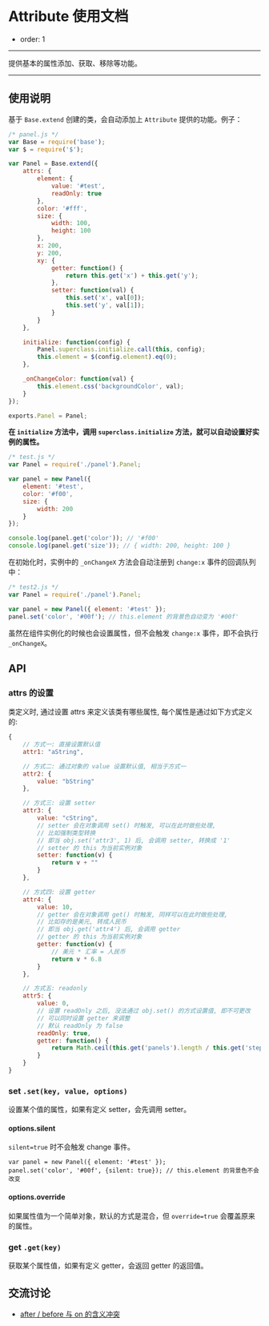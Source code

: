 
# Attribute 使用文档

- order: 1

---

提供基本的属性添加、获取、移除等功能。

---

## 使用说明

基于 `Base.extend` 创建的类，会自动添加上 `Attribute` 提供的功能。例子：

```js
/* panel.js */
var Base = require('base');
var $ = require('$');

var Panel = Base.extend({
    attrs: {
        element: {
            value: '#test',
            readOnly: true
        },
        color: '#fff',
        size: {
            width: 100,
            height: 100
        },
        x: 200,
        y: 200,
        xy: {
            getter: function() {
                return this.get('x') + this.get('y');
            },
            setter: function(val) {
                this.set('x', val[0]);
                this.set('y', val[1]);
            }
        }
    },

    initialize: function(config) {
        Panel.superclass.initialize.call(this, config);
        this.element = $(config.element).eq(0);
    },

    _onChangeColor: function(val) {
        this.element.css('backgroundColor', val);
    }
});

exports.Panel = Panel;
```

**在 `initialize` 方法中，调用 `superclass.initialize` 方法，就可以自动设置好实例的属性。**

```js
/* test.js */
var Panel = require('./panel').Panel;

var panel = new Panel({
    element: '#test',
    color: '#f00',
    size: {
        width: 200
    }
});

console.log(panel.get('color')); // '#f00'
console.log(panel.get('size')); // { width: 200, height: 100 }
```

在初始化时，实例中的 `_onChangeX` 方法会自动注册到 `change:x` 事件的回调队列中：

```js
/* test2.js */
var Panel = require('./panel').Panel;

var panel = new Panel({ element: '#test' });
panel.set('color', '#00f'); // this.element 的背景色自动变为 '#00f'
```

虽然在组件实例化的时候也会设置属性，但不会触发 `change:x` 事件，即不会执行 `_onChangeX`。

## API

### attrs 的设置

类定义时, 通过设置 attrs 来定义该类有哪些属性, 每个属性是通过如下方式定义的:

```js
{
    // 方式一: 直接设置默认值
    attr1: "aString",

    // 方式二: 通过对象的 value 设置默认值, 相当于方式一
    attr2: {
        value: "bString"
    },

    // 方式三: 设置 setter
    attr3: {
        value: "cString",
        // setter 会在对象调用 set() 时触发, 可以在此时做些处理,
        // 比如强制类型转换
        // 即当 obj.set('attr3', 1) 后, 会调用 setter, 转换成 '1'
        // setter 的 this 为当前实例对象
        setter: function(v) {
            return v + ""
        }
    },

    // 方式四: 设置 getter
    attr4: {
        value: 10,
        // getter 会在对象调用 get() 时触发, 同样可以在此时做些处理,
        // 比如存的是美元, 转成人民币
        // 即当 obj.get('attr4') 后, 会调用 getter
        // getter 的 this 为当前实例对象
        getter: function(v) {
            // 美元 * 汇率 = 人民币
            return v * 6.8
        }
    },

    // 方式五: readonly
    attr5: {
        value: 0,
        // 设置 readOnly 之后, 没法通过 obj.set() 的方式设置值, 即不可更改
        // 可以同时设置 getter 来调整
        // 默认 readOnly 为 false
        readOnly: true,
        getter: function() {
            return Math.ceil(this.get('panels').length / this.get('step'));
        }
    }
}

```

### set `.set(key, value, options)`

设置某个值的属性，如果有定义 setter，会先调用 setter。

#### options.silent

`silent=true` 时不会触发 change 事件。

```
var panel = new Panel({ element: '#test' });
panel.set('color', '#00f', {silent: true}); // this.element 的背景色不会改变
```

#### options.override

如果属性值为一个简单对象，默认的方式是混合，但 `override=true` 会覆盖原来的属性。

### get `.get(key)`

获取某个属性值，如果有定义 getter，会返回 getter 的返回值。

## 交流讨论

- [after / before 与 on 的含义冲突](https://github.com/aralejs/aralejs.org/issues/74)

